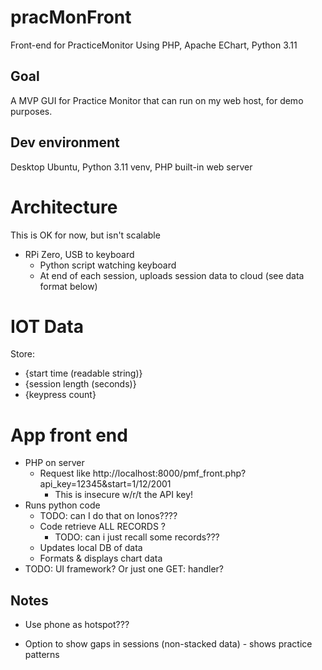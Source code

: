 # pracMonFront
Front-end for PracticeMonitor
Using PHP, Apache EChart, Python 3.11


## Goal
A MVP GUI for Practice Monitor that can run on my web host, for demo purposes.


## Dev environment

Desktop Ubuntu, Python 3.11 venv, PHP built-in web server

# Architecture
This is OK for now, but isn't scalable

* RPi Zero, USB to keyboard
  * Python script watching keyboard
  * At end of each session, uploads session data to cloud (see data format below)

# IOT Data
Store: 
 * {start time (readable string)}
 * {session length (seconds)}
 * {keypress count}

# App front end
* PHP on server
  * Request like http://localhost:8000/pmf_front.php?api_key=12345&start=1/12/2001
    * This is insecure w/r/t the API key!
* Runs python code 
  * TODO: can I do that on Ionos????
  * Code retrieve ALL RECORDS ?
    * TODO: can i just recall some records???
  * Updates local DB of data
  * Formats & displays chart data
 * TODO: UI framework? Or just one GET: handler?

## Notes
 * Use phone as hotspot???

* Option to show gaps in sessions (non-stacked data) - shows practice patterns

